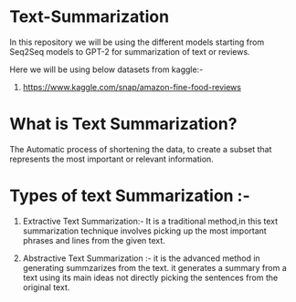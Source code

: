 # Text-Summarization
In this repository we will be using the different models starting from Seq2Seq models to GPT-2 for summarization of text or reviews.

Here we will be using below datasets from kaggle:-

1) https://www.kaggle.com/snap/amazon-fine-food-reviews


# What is Text Summarization?
The Automatic process of shortening the data, to create a subset that represents the most important or relevant information.


# Types of text Summarization :-
1) Extractive Text Summarization:- It is a traditional method,in this text summarization technique involves picking up the most important phrases and lines from the given text.

2) Abstractive Text Summarization :- it is the advanced method in generating summzarizes from the text. it generates a summary from a text using its main ideas not directly picking the sentences from the original text.
